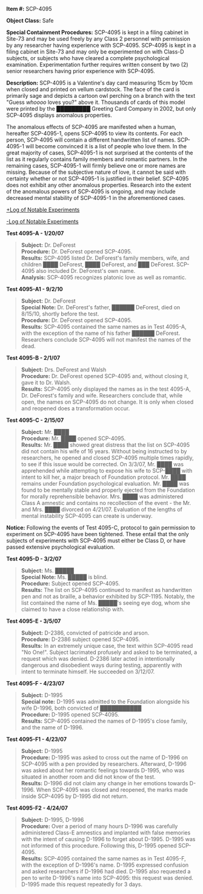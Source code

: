  
**Item #:** SCP-4095

**Object Class:** Safe

**Special Containment Procedures:** SCP-4095 is kept in a filing cabinet in Site-73 and may be used freely by any Class 2 personnel with permission by any researcher having experience with SCP-4095. SCP-4095 is kept in a filing cabinet in Site-73 and may only be experimented on with Class-D subjects, or subjects who have cleared a complete psychological examination. Experimentation further requires written consent by two (2) senior researchers having prior experience with SCP-4095.

**Description:** SCP-4095 is a Valentine's day card measuring 15cm by 10cm when closed and printed on vellum cardstock. The face of the card is primarily sage and depicts a cartoon owl perching on a branch with the text "Guess _whoooo_<sic> loves you?" above it. Thousands of cards of this model were printed by the █████████ Greeting Card Company in 2002, but only SCP-4095 displays anomalous properties.

The anomalous effects of SCP-4095 are manifested when a human, hereafter SCP-4095-1, opens SCP-4095 to view its contents. For each person, SCP-4095 will contain a different handwritten list of names. SCP-4095-1 will become convinced it is a list of people who love them. In the great majority of cases, SCP-4095-1 is not surprised at the contents of the list as it regularly contains family members and romantic partners. In the remaining cases, SCP-4095-1 will firmly believe one or more names are missing. Because of the subjective nature of love, it cannot be said with certainty whether or not SCP-4095-1 is justified in their belief. SCP-4095 does not exhibit any other anomalous properties. Research into the extent of the anomalous powers of SCP-4095 is ongoing, and may include decreased mental stability of SCP-4095-1 in the aforementioned cases.

[+Log of Notable Experiments](javascript:;)

[\-Log of Notable Experiments](javascript:;)

**Test 4095-A - 1/20/07**

> **Subject:** Dr. DeForest  
> **Procedure:** Dr. DeForest opened SCP-4095.  
> **Results:** SCP-4095 listed Dr. DeForest's family members, wife, and children ████ DeForest, ████ DeForest, and ███ DeForest. SCP-4095 also included Dr. DeForest's own name.  
> **Analysis:** SCP-4095 recognizes platonic love as well as romantic.

**Test 4095-A1 - 9/2/10**

> **Subject:** Dr. DeForest  
> **Special Note:** Dr. DeForest's father, ██████ DeForest, died on 8/15/10, shortly before the test.  
> **Procedure:** Dr. DeForest opened SCP-4095.  
> **Results:** SCP-4095 contained the same names as in Test 4095-A, with the exception of the name of his father ██████ DeForest. Researchers conclude SCP-4095 will not manifest the names of the dead.

**Test 4095-B - 2/1/07**

> **Subject:** Drs. DeForest and Walsh  
> **Procedure:** Dr. DeForest opened SCP-4095 and, without closing it, gave it to Dr. Walsh.  
> **Results:** SCP-4095 only displayed the names as in the test 4095-A, Dr. DeForest's family and wife. Researchers conclude that, while open, the names on SCP-4095 do not change. It is only when closed and reopened does a transformation occur.

**Test 4095-C - 2/15/07**

> **Subject:** Mr. ████  
> **Procedure:** Mr. ████ opened SCP-4095.  
> **Results:** Mr. ████ showed great distress that the list on SCP-4095 did not contain his wife of 16 years. Without being instructed to by researchers, he opened and closed SCP-4095 multiple times rapidly, to see if this issue would be corrected. On 3/3/07, Mr. ████ was apprehended while attempting to expose his wife to SCP-████ with intent to kill her, a major breach of Foundation protocol. Mr. ████ remains under Foundation psychological evaluation. Mr. ████ was found to be mentally stable and properly ejected from the Foundation for morally reprehensible behavior. Mrs. ████ was administered Class A amnestic and contains no recollection of the event - the Mr. and Mrs. ████ divorced on 4/21/07. Evaluation of the lengths of mental instability SCP-4095 can create is underway.

**Notice:** Following the events of Test 4095-C, protocol to gain permission to experiment on SCP-4095 have been tightened. These entail that the only subjects of experiments with SCP-4095 must either be Class D, or have passed extensive psychological evaluation.

**Test 4095-D - 3/2/07**

> **Subject:** Ms. █████  
> **Special Note:** Ms. █████ is blind.  
> **Procedure:** Subject opened SCP-4095.  
> **Results:** The list on SCP-4095 continued to manifest as handwritten pen and not as braille, a behavior exhibited by SCP-1195. Notably, the list contained the name of Ms. █████'s seeing eye dog, whom she claimed to have a close relationship with.

**Test 4095-E - 3/5/07**

> **Subject:** D-2386, convicted of patricide and arson.  
> **Procedure:** D-2386 subject opened SCP-4095.  
> **Results:** In an extremely unique case, the text within SCP-4095 read "No One!". Subject lacrimated profusely and asked to be terminated, a request which was denied. D-2386 later acted in intentionally dangerous and disobedient ways during testing, apparently with intent to terminate himself. He succeeded on 3/12/07.

**Test 4095-F - 4/23/07**

> **Subject:** D-1995  
> **Special note:** D-1995 was admitted to the Foundation alongside his wife D-1996, both convicted of ███████████  
> **Procedure:** D-1995 opened SCP-4095.  
> **Results:** SCP-4095 contained the names of D-1995's close family, and the name of D-1996.

**Test 4095-F1 - 4/23/07**

> **Subject:** D-1995  
> **Procedure:** D-1995 was asked to cross out the name of D-1996 on SCP-4095 with a pen provided by researchers. Afterward, D-1996 was asked about her romantic feelings towards D-1995, who was situated in another room and did not know of the test.  
> **Results:** D-1996 did not claim any change in her emotions towards D-1996. When SCP-4095 was closed and reopened, the marks made inside SCP-4095 by D-1995 did not return.

**Test 4095-F2 - 4/24/07**

> **Subject:** D-1995, D-1996  
> **Procedure:** Over a period of many hours D-1996 was carefully administered Class-E amnestics and implanted with false memories with the intent of causing D-1996 to forget about D-1995. D-1995 was not informed of this procedure. Following this, D-1995 opened SCP-4095.  
> **Results:** SCP-4095 contained the same names as in Test 4095-F, with the exception of D-1996's name. D-1995 expressed confusion and asked researchers if D-1996 had died. D-1995 also requested a pen to write D-1996's name into SCP-4095: this request was denied. D-1995 made this request repeatedly for 3 days.